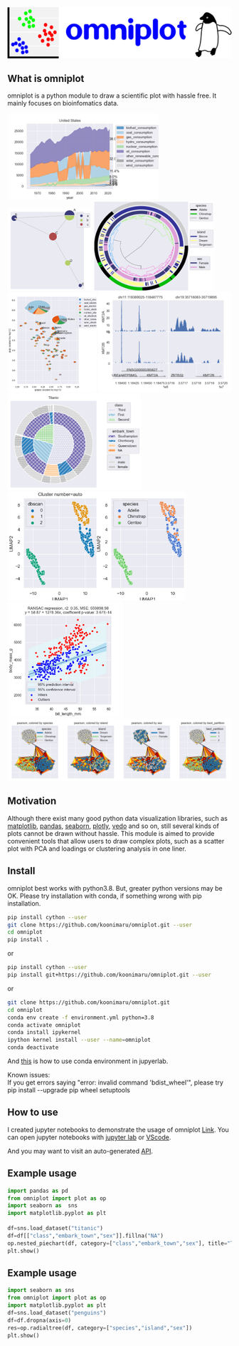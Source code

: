 ![omniplot logo][logo-image]

## What is omniplot

omniplot is a python module to draw a scientific plot with hassle free. It mainly focuses on bioinfomatics data.

<img src="images/example13.png" width="340"/> <img src="images/example2.png" width="190"/> <img src="images/example3.png" width="270"/> <br>
<img src="images/example12.png" width="200"/> <img src="images/example10.png" width="300"/> <img src="images/example14.png" width="300"/><br>
<img src="images/example5.png" width="400"/> <img src="images/example6.png" width="260"/> <br>
 <img src="images/example11.png" width="600"/> <br>
## Motivation
Although there exist many good python data visualization libraries, such as 
[matplotlib](https://matplotlib.org/), 
[pandas](https://pandas.pydata.org/), 
[seaborn](https://seaborn.pydata.org/), 
[plotly](https://plotly.com/), 
[vedo](https://vedo.embl.es/) and so on,
still several kinds of plots cannot be drawn without hassle. This module is aimed to provide convenient 
tools that allow users to draw complex plots, such as a scatter plot with PCA and loadings or clustering analysis in one liner.

## Install
omniplot best works with python3.8. But, greater python versions may be OK. Please try installation with conda, if something wrong with pip installation.

```bash
pip install cython --user
git clone https://github.com/koonimaru/omniplot.git --user
cd omniplot
pip install .
```
or 

```bash
pip install cython --user
pip install git+https://github.com/koonimaru/omniplot.git --user
```
or

```bash
git clone https://github.com/koonimaru/omniplot.git
cd omniplot
conda env create -f environment.yml python=3.8
conda activate omniplot
conda install ipykernel
ipython kernel install --user --name=omniplot
conda deactivate

```
And [this](https://ipython.readthedocs.io/en/stable/install/kernel_install.html#kernels-for-different-environments) is how to use conda environment in jupyerlab.

Known issues:<br>
If you get errors saying "error: invalid command 'bdist_wheel'", please try pip install --upgrade pip wheel setuptools

## How to use
I created jupyter notebooks to demonstrate the usage of omniplot [Link](https://github.com/koonimaru/omniplot/tree/main/ipynb).
You can open jupyter notebooks with [jupyter lab](https://jupyterlab.readthedocs.io/en/stable/) or [VScode](https://code.visualstudio.com/).

And you may want to visit an auto-generated [API](https://koonimaru.github.io/omniplot/). 

## Example usage
```python
import pandas as pd
from omniplot import plot as op
import seaborn as  sns
import matplotlib.pyplot as plt

df=sns.load_dataset("titanic")
df=df[["class","embark_town","sex"]].fillna("NA")
op.nested_piechart(df, category=["class","embark_town","sex"], title="Titanic", ignore=0.01, show_legend=True,show_values=False,hatch=True,ncols=3)
plt.show()

```
## Example usage
```python
import seaborn as sns
from omniplot import plot as op
import matplotlib.pyplot as plt
df=sns.load_dataset("penguins")
df=df.dropna(axis=0)
res=op.radialtree(df, category=["species","island","sex"])
plt.show()
```


[logo-image]: images/logo.png
